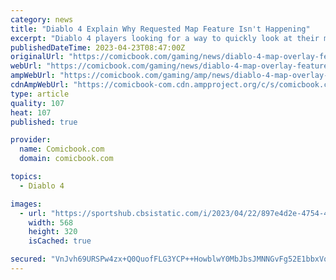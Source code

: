 ```yaml
---
category: news
title: "Diablo 4 Explain Why Requested Map Feature Isn't Happening"
excerpt: "Diablo 4 players looking for a way to quickly look at their map while playing apparently won't have access to a longtime map feature in the new game. Confirmed recently after the Diablo 4 team laid ..."
publishedDateTime: 2023-04-23T08:47:00Z
originalUrl: "https://comicbook.com/gaming/news/diablo-4-map-overlay-feature/"
webUrl: "https://comicbook.com/gaming/news/diablo-4-map-overlay-feature/"
ampWebUrl: "https://comicbook.com/gaming/amp/news/diablo-4-map-overlay-feature/"
cdnAmpWebUrl: "https://comicbook-com.cdn.ampproject.org/c/s/comicbook.com/gaming/amp/news/diablo-4-map-overlay-feature/"
type: article
quality: 107
heat: 107
published: true

provider:
  name: Comicbook.com
  domain: comicbook.com

topics:
  - Diablo 4

images:
  - url: "https://sportshub.cbsistatic.com/i/2023/04/22/897e4d2e-4754-4b5c-9696-4021029c4d85/new-games-out-this-month.png?width=568&height=320"
    width: 568
    height: 320
    isCached: true

secured: "VnJvh69URSPw4zx+Q0QuofFLG3YCP++HowblwY0MbJbsJMNNGvFg52E1bbxVqBj6F5VeEErNGbOTMV8oqFbkP/MSVMcWCMkGRQfHwZvLa+0eLQnPK9F5Lvxf2fI9ssr/8MegCKyKAWhPpBVR/5eIe2VC2t5gt1T1rw6NYKV0aNszUjyyczpXadIlIubqltlxnBuGsVUgFRFmLnbnJkiYlGUFzNpfaqnk/PiDCpIcZnaUoVdilTJXtFptU47utf+xH5SG5ap8gaXBWNIewRJLtI/LunXVdbFwh32KPcY4i2yPq/KlVusZ5rFGooX3K0l/24ji6OjGEuli0+7u/U8crqFnbZE9W0x5Uoef7d5VFb4=;+qAvLBv4A4YrFdajIwyxRg=="
---
```


